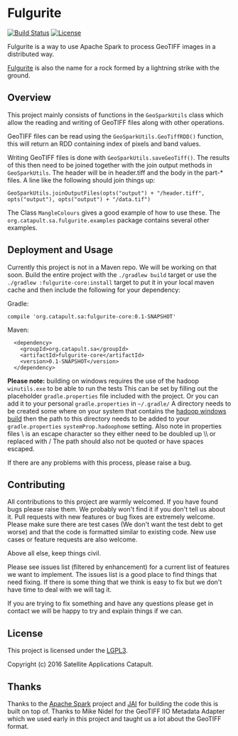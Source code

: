 # Fulgurite

[![Build Status](https://travis-ci.org/SatelliteApplicationsCatapult/fulgurite.svg?branch=master)](https://travis-ci.org/SatelliteApplicationsCatapult/fulgurite)
[![License](https://img.shields.io/badge/licence-LGPLv3-green.svg?style=flat)](https://github.com/SatelliteApplicationsCatapult/fulgurite/blob/master/LICENSE.txt)

Fulgurite is a way to use Apache Spark to process GeoTIFF images in a distributed way.

[Fulgurite](https://en.wikipedia.org/wiki/Fulgurite) is also the name for a rock formed by a lightning strike with the
ground.

## Overview

This project mainly consists of functions in the `GeoSparkUtils` class which allow the reading and writing of GeoTIFF
files along with other operations.

GeoTIFF files can be read using the `GeoSparkUtils.GeoTiffRDD()` function, this will return an RDD containing index of
pixels and band values.

Writing GeoTIFF files is done with `GeoSparkUtils.saveGeoTiff()`. The results of this then need to be joined together
with the join output methods in `GeoSparkUtils`. The header will be in header.tiff and the body in the part-* files. A 
line like the following should join things up:

```GeoSparkUtils.joinOutputFiles(opts("output") + "/header.tiff", opts("output"), opts("output") + "/data.tif")```

The Class `MangleColours` gives a good example of how to use these. The `org.catapult.sa.fulgurite.examples` package
contains several other examples.

## Deployment and Usage

Currently this project is not in a Maven repo. We will be working on that soon. Build the entire project with the
`./gradlew build` target or use the `./gradlew :fulgurite-core:install` target to put it in your local maven cache and 
then include the following for your dependency:

Gradle:
```
compile 'org.catapult.sa:fulgurite-core:0.1-SNAPSHOT'
```

Maven:
```
  <dependency>
    <groupId>org.catapult.sa</groupId>
    <artifactId>fulgurite-core</artifactId>
    <version>0.1-SNAPSHOT</version>
  </dependency>
```

**Please note:** building on windows requires the use of the hadoop `winutils.exe` to be able to run the tests This can 
be set by filling out the placeholder `gradle.properties` file included with the project. Or you can add it to your 
personal `gradle.properties` in `~/.gradle/` A directory needs to be created some where on your system 
that contains the [hadoop windows build](http://www.barik.net/archive/2015/01/19/172716/) then the path to this 
directory needs to be added to your `gradle.properties` `systemProp.hadoophome` setting. Also note in properties files \\
is an escape character so they either need to be doubled up \\\\ or replaced with / The path should also not be quoted
or have spaces escaped.

If there are any problems with this process, please raise a bug.

## Contributing
All contributions to this project are warmly welcomed. If you have found bugs please raise them. We probably won't find 
it if you don't tell us about it. Pull requests with new features or bug fixes are extremely welcome. Please make sure
there are test cases (We don't want the test debt to get worse) and that the code is formatted similar to existing code.
New use cases or feature requests are also welcome.

Above all else, keep things civil.

Please see issues list (filtered by enhancement) for a current list of features we want to implement. The issues list is
 a good place to find things that need fixing. If there is some thing that we think is easy to fix but we don't have 
 time to deal with we will tag it.

If you are trying to fix something and have any questions please get in contact we will be happy to try and explain 
things if we can.

## License
This project is licensed under the [LGPL3](https://github.com/SatelliteApplicationsCatapult/fulgurite/blob/master/LICENSE.txt).

Copyright (c) 2016 Satellite Applications Catapult.

## Thanks
Thanks to the [Apache Spark](https://github.com/apache/spark) project and [JAI](https://github.com/jai-imageio/jai-imageio-core) 
for building the code this is built on top of. Thanks to Mike Nidel for the GeoTIFF IIO Metadata Adapter which we used 
early in this project and taught us a lot about the GeoTIFF format.
